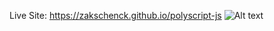 Live Site: https://zakschenck.github.io/polyscript-js
![Alt text](https://i.ibb.co/PzbKQZp/Screenshot-2024-01-02-at-11-51-02-AM.png)
